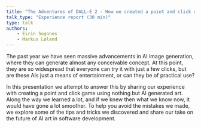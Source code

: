 ```yaml
---
title: "The Adventures of DALL·E 2 - How we created a point and click game using nothing but AI generated art"
talk_type: "Experience report (30 min)"
type: talk
authors:
    - Eirin Sognnes
    - Markus Løland
---
```

The past year we have seen massive advancements in AI image generation, where they can generate almost any conceivable concept. At this point, they are so widespread that everyone can try it with just a few clicks, but are these AIs just a means of entertainment, or can they be of practical use?

In this presentation we attempt to answer this by sharing our experience with creating a point and click game using nothing but AI generated art. Along the way we learned a lot, and if we knew then what we know now, it would have gone a lot smoother. To help you avoid the mistakes we made, we explore some of the tips and tricks we discovered and share our take on the future of AI art in software development.

